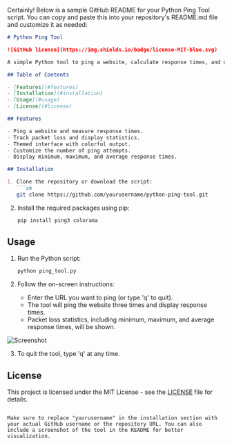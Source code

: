 Certainly! Below is a sample GitHub README for your Python Ping Tool script. You can copy and paste this into your repository's README.md file and customize it as needed:

```markdown
# Python Ping Tool

![GitHub license](https://img.shields.io/badge/license-MIT-blue.svg)

A simple Python tool to ping a website, calculate response times, and display ping statistics in a themed interface.

## Table of Contents

- [Features](#features)
- [Installation](#installation)
- [Usage](#usage)
- [License](#license)

## Features

- Ping a website and measure response times.
- Track packet loss and display statistics.
- Themed interface with colorful output.
- Customize the number of ping attempts.
- Display minimum, maximum, and average response times.

## Installation

1. Clone the repository or download the script:
   ```sh
   git clone https://github.com/yourusername/python-ping-tool.git
   ```

2. Install the required packages using pip:
   ```sh
   pip install ping3 colorama
   ```

## Usage

1. Run the Python script:
   ```sh
   python ping_tool.py
   ```

2. Follow the on-screen instructions:
   - Enter the URL you want to ping (or type 'q' to quit).
   - The tool will ping the website three times and display response times.
   - Packet loss statistics, including minimum, maximum, and average response times, will be shown.

![Screenshot](screenshot.png)

3. To quit the tool, type 'q' at any time.

## License

This project is licensed under the MIT License - see the [LICENSE](LICENSE) file for details.
```

Make sure to replace "yourusername" in the installation section with your actual GitHub username or the repository URL. You can also include a screenshot of the tool in the README for better visualization.
